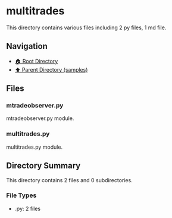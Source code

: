 # multitrades

This directory contains various files including 2 py files, 1 md file.

## Navigation

* [🏠 Root Directory](/samples/multitrades/../samples/multitrades/..README.md)
* [⬆️ Parent Directory (samples)](../README.md)

## Files

### mtradeobserver.py

mtradeobserver.py module.

### multitrades.py

multitrades.py module.

## Directory Summary

This directory contains 2 files and 0 subdirectories.

### File Types

* .py: 2 files
